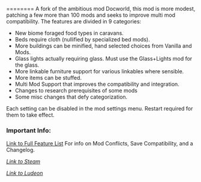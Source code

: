 ========
A fork of the ambitious mod Docworld, this mod is more modest, patching a few more than 100 mods and seeks to improve multi mod compatibility. The features are divided in 9 categories:

- New biome foraged food types in caravans.
- Beds require cloth (nullified by specialized bed mods).
- More buildings can be minified, hand selected choices from Vanilla and Mods.
- Glass lights actually requiring glass. Must use the Glass+Lights mod for the glass.
- More linkable furniture support for various linkables where sensible.
- More items can be stuffed.
- Multi Mod Support that improves the compatibility and integration.
- Changes to research prerequisites of some mods
- Some misc changes that defy categorization.
	
Each setting can be disabled in the mod settings menu. Restart required for them to take effect.

### Important Info:
[Link to Full Feature List](https://github.com/leugimimi/DocWorld-Lite/wiki/Mod-Features)
For info on Mod Conflicts, Save Compatibility, and a Changelog.


_[Link to Steam](https://steamcommunity.com/sharedfiles/filedetails/?id=1568744597)_

_[Link to Ludeon](https://ludeon.com/forums/index.php?topic=47165.msg447416#msg447416)_
